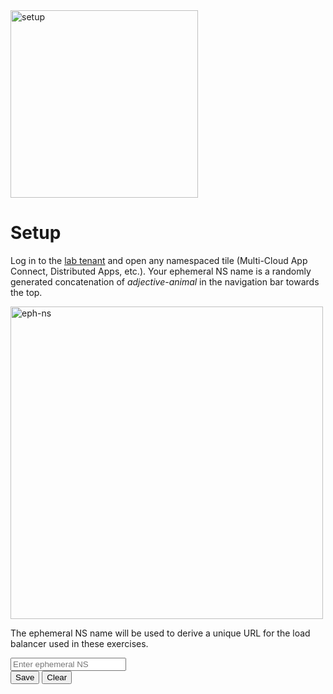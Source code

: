 <div href="/" class="d-flex align-items-center pb-3 mb-3 link-dark text-decoration-none">
    <img src="/static/setup.png" width="300px" height="auto" alt="setup">
</div>

# **Setup**

<div href="/" class="d-flex align-items-center pb-3 mb-3 link-dark text-decoration-none border-bottom"></div>

Log in to the [lab tenant](https://f5-xc-lab-mcn.console.ves.volterra.io/) and open any namespaced tile (Multi-Cloud App Connect, Distributed Apps, etc.). Your ephemeral NS name is a randomly generated concatenation of _adjective_-_animal_ in the navigation bar towards the top.

<img src="/static/eph-ns.png" width="500px" height="auto" alt="eph-ns"/>

The ephemeral NS name will be used to derive a unique URL for the load balancer used in these exercises.

<form id="setupForm" action="/setup" method="post">
    <div class="mb-3">
        <label for="ENInput" class="form-label"></label>
        <input type="text" class="form-control" id="ENInput" name="eph_ns" placeholder="Enter ephemeral NS">
    </div>
    <button type="submit" name="action" value="save" class="btn btn-primary">Save</button>
    <button type="button" onclick="clearCookie()" class="btn btn-danger">Clear</button>
</form>
<script>
function clearCookie() {
    var form = document.getElementById('setupForm');
    var input = document.getElementById('ENInput');
    input.value = ''; 
    var hiddenInput = document.createElement('input');
    hiddenInput.type = 'hidden';
    hiddenInput.name = 'action';
    hiddenInput.value = 'clear';
    form.appendChild(hiddenInput);
    form.submit();
}
</script>